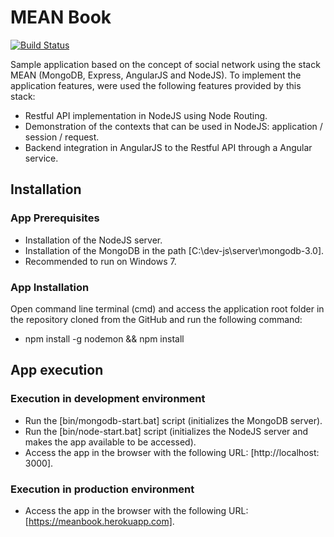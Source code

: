 # MEAN Book

[![Build Status](https://travis-ci.org/ggcrjdev/meanbook.svg?branch=master)](https://travis-ci.org/ggcrjdev/meanbook)

Sample application based on the concept of social network using the stack MEAN (MongoDB, Express, AngularJS and NodeJS).
To implement the application features, were used the following features provided by this stack:
- Restful API implementation in NodeJS using Node Routing.
- Demonstration of the contexts that can be used in NodeJS: application / session / request.
- Backend integration in AngularJS to the Restful API through a Angular service.

## Installation
### App Prerequisites
- Installation of the NodeJS server.
- Installation of the MongoDB in the path [C:\dev-js\server\mongodb-3.0].
- Recommended to run on Windows 7.

### App Installation
Open command line terminal (cmd) and access the application root folder in the repository cloned from the GitHub and run the following command:
- npm install -g nodemon && npm install

## App execution
### Execution in development environment
- Run the [bin/mongodb-start.bat] script (initializes the MongoDB server).
- Run the [bin/node-start.bat] script (initializes the NodeJS server and makes the app available to be accessed).
- Access the app in the browser with the following URL: [http://localhost: 3000].

### Execution in production environment
- Access the app in the browser with the following URL: [https://meanbook.herokuapp.com].
